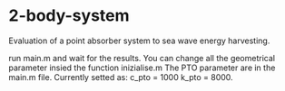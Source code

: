 # 2-body-system
Evaluation of a point absorber system to sea wave energy harvesting.

run main.m and wait for the results.
You can change all the geometrical parameter insied the function inizialise.m
The PTO parameter are in the main.m file. Currently setted as: c_pto = 1000 k_pto = 8000.

